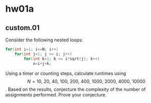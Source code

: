 # hw01a

## custom.01
Consider the following nested loops:
```c
for(int i=1; i<=N; i++)
	for(int j=1; j <= i; j++)
		for(int k=1; k <= i*sqrt(j); k++)
			x=i+j+k;
```
Using a timer or counting steps, calculate runtimes using $$N=10,\:20,\:40,\:100,\:200,\:400,\:1000,\:2000,\:4000,\:10000$$.
Based on the results, conjecture the complexity of the number of assignments performed. Prove your conjecture.


